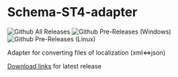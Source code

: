 # Schema-ST4-adapter
	
![Github All Releases](https://img.shields.io/github/downloads-pre/positive-js/schema-st4-adapter/total.svg)
![Github Pre-Releases (Windows)](https://img.shields.io/github/downloads-pre/positive-js/schema-st4-adapter/latest/schema-st4-adapter.0.3.0.exe.svg)
![Github Pre-Releases (Linux)](https://img.shields.io/github/downloads-pre/positive-js/schema-st4-adapter/latest/schema-st4-adapter-0.3.0-x86_64.AppImage.svg)

Adapter for converting files of localization (xml&lt;=>json)

[Download links](https://github.com/positive-js/schema-st4-adapter/releases) for latest release
